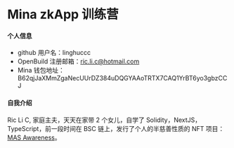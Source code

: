 # Mina zkApp 训练营

#### 个人信息

-   github 用户名：linghuccc
-   OpenBuild 注册邮箱：ric.li.c@hotmail.com
-   Mina 钱包地址：B62qjJaXMmZgaNecUUrDZ384uDQGYAAoTRTX7CAQ1YrBT6yo3gbzCCJ

#### 自我介绍

Ric Li C, 家庭主夫，天天在家带 2 个女儿，自学了 Solidity，NextJS，TypeScript，前一段时间在 BSC 链上，发行了个人的半慈善性质的 NFT 项目：[MAS Awareness](http://mas-awareness.top)。
